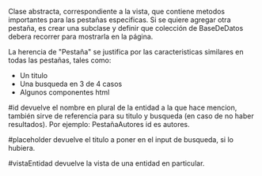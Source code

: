 Clase abstracta, correspondiente a la vista, que contiene metodos importantes para las pestañas especificas.
Si se quiere agregar otra pestaña, es crear una subclase y definir que colección de BaseDeDatos debera recorrer para mostrarla en la página.

La herencia de "Pestaña" se justifica por las caracteristicas similares en todas las pestañas, tales como:
- Un titulo
- Una busqueda en 3 de 4 casos
- Algunos componentes html

#id devuelve el nombre en plural de la entidad a la que hace mencion, también sirve de referencia para su titulo y busqueda (en caso de no haber resultados). Por ejemplo: PestañaAutores id es autores.

#placeholder devuelve el titulo a poner en el input de busqueda, si lo hubiera.

#vistaEntidad devuelve la vista de una entidad en particular.
